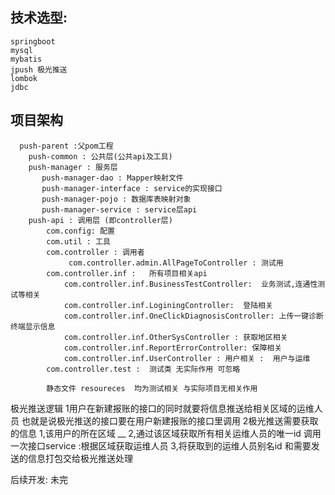 ## 技术选型:
    springboot
    mysql
    mybatis
    jpush 极光推送
    lombok 
    jdbc
    
    

## 项目架构
      push-parent :父pom工程
        push-common : 公共层(公共api及工具)
        push-manager : 服务层
           push-manager-dao : Mapper映射文件
           push-manager-interface : service的实现接口
           push-manager-pojo : 数据库表映射对象
           push-manager-service : service层api
        push-api : 调用层 (即controller层)
            com.config: 配置
            com.util : 工具
            com.controller : 调用者
                 com.controller.admin.AllPageToController : 测试用
            com.controller.inf :   所有项目相关api
                com.controller.inf.BusinessTestController:  业务测试,连通性测试等相关
                com.controller.inf.LoginingController:  登陆相关
                com.controller.inf.OneClickDiagnosisController: 上传一键诊断终端显示信息  
                com.controller.inf.OtherSysController : 获取地区相关
                com.controller.inf.ReportErrorController: 保障相关
                com.controller.inf.UserController : 用户相关 :  用户与运维  
            com.controller.test :  测试类 无实际作用 可忽略    
            
            静态文件 resoureces  均为测试相关 与实际项目无相关作用              

极光推送逻辑
1用户在新建报账的接口的同时就要将信息推送给相关区域的运维人员  也就是说极光推送的接口要在用户新建报账的接口里调用
2极光推送需要获取的信息
    1,该用户的所在区域 __
    2,通过该区域获取所有相关运维人员的唯一id 调用一次接口service :根据区域获取运维人员
    3,将获取到的运维人员别名id 和需要发送的信息打包交给极光推送处理
    
后续开发: 
      未完